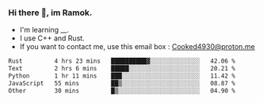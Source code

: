 ### Hi there 👋, im Ramok.

- I'm learning __.
- I use C++ and Rust.
- If you want to contact me, use this email box : Cooked4930@proton.me

<!--START_SECTION:waka-->

```txt
Rust         4 hrs 23 mins   ██████████▓░░░░░░░░░░░░░░   42.06 %
Text         2 hrs 6 mins    █████░░░░░░░░░░░░░░░░░░░░   20.21 %
Python       1 hr 11 mins    ███░░░░░░░░░░░░░░░░░░░░░░   11.42 %
JavaScript   55 mins         ██▒░░░░░░░░░░░░░░░░░░░░░░   08.87 %
Other        30 mins         █▒░░░░░░░░░░░░░░░░░░░░░░░   04.90 %
```

<!--END_SECTION:waka-->
